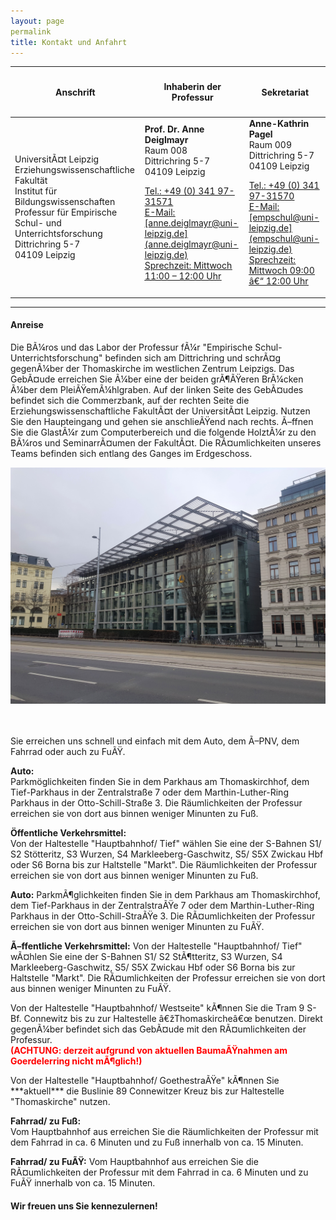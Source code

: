 ```yaml
---
layout: page
permalink
title: Kontakt und Anfahrt
---
```

<div class="table-wrapper">
<table>
  <thead>
    <tr>
      <th><h4>Anschrift</h4></th>
      <th><h4>Inhaberin der Professur</h4></th>
      <th><h4>Sekretariat</h4></th>
    </tr>
  </thead>
  <tbody>
    <tr>
      <td>UniversitÃ¤t Leipzig<br>  
          Erziehungswissenschaftliche Fakult&auml;t<br>
          Institut f&uuml;r Bildungswissenschaften<br>
          Professur f&uuml;r Empirische Schul- und Unterrichtsforschung<br>
          Dittrichring 5-7<br>
          04109 Leipzig
      </td>
      <td><b>Prof. Dr. Anne Deiglmayr</b><br>
          Raum 008<br>
          Dittrichring 5-7<br>
          04109 Leipzig
          <p><u>Tel.:<u> +49 (0) 341 97-31571<br> 
          <u>E-Mail:<u> [anne.deiglmayr@uni-leipzig.de](anne.deiglmayr@uni-leipzig.de)<br>           
          <u>Sprechzeit:<u> Mittwoch 11:00 – 12:00 Uhr</p>
      </td>
      <td><b>Anne-Kathrin Pagel</b><br>
          Raum 009<br>
          Dittrichring 5-7<br>
          04109 Leipzig
          <p><u>Tel.:<u> +49 (0) 341 97-31570<br>  
          <u>E-Mail:<u> [empschul@uni-leipzig.de](empschul@uni-leipzig.de)<br>  
          <u>Sprechzeit:<u> Mittwoch 09:00 â€“ 12:00 Uhr</p>
      </td>
    </tr>
  </tbody>
</table> 
</div>

***

<h4>Anreise</h4>  

<p>Die BÃ¼ros und das Labor der Professur fÃ¼r "Empirische Schul- Unterrichtsforschung" befinden sich am Dittrichring und schrÃ¤g gegenÃ¼ber der Thomaskirche im westlichen Zentrum Leipzigs. Das GebÃ¤ude erreichen Sie Ã¼ber eine der beiden grÃ¶ÃŸeren BrÃ¼cken Ã¼ber dem PleiÃŸemÃ¼hlgraben. Auf der linken Seite des GebÃ¤udes befindet sich die Commerzbank, auf der rechten Seite die Erziehungswissenschaftliche FakultÃ¤t der UniversitÃ¤t Leipzig. Nutzen Sie den Haupteingang und gehen sie anschlieÃŸend nach rechts. Ã–ffnen Sie die GlastÃ¼r zum Computerbereich und die folgende HolztÃ¼r zu den BÃ¼ros und SeminarrÃ¤umen der FakultÃ¤t. Die RÃ¤umlichkeiten unseres Teams befinden sich entlang des Ganges im Erdgeschoss.</p> 

<div class="box alt">
    <div class="row 50% uniform">
		<div class="4u"><span class="image fit"><img src="assets/images/pic20.jpg" alt="" /></span></div>
		<div class="4u"><span class="image fit"><img src="assets/images/pic21.jpg" alt="" /></span></div>
		<div class="4u"><span class="image fit"><img src="assets/images/pic22.jpg" alt="" /></span></div>  
		
<p>Sie erreichen uns schnell und einfach mit dem Auto, dem Ã–PNV, dem Fahrrad oder auch zu FuÃŸ.</p>

<p><b>Auto:</b><br>
Parkmöglichkeiten finden Sie in dem Parkhaus am Thomaskirchhof, dem Tief-Parkhaus in der Zentralstraße 7 oder dem Marthin-Luther-Ring Parkhaus in der Otto-Schill-Straße 3. Die Räumlichkeiten der Professur erreichen sie von dort aus binnen weniger Minunten zu Fuß.<p> 

<p><b>Öffentliche Verkehrsmittel:</b><br>  
Von der Haltestelle "Hauptbahnhof/ Tief" wählen Sie eine der S-Bahnen S1/ S2 Stötteritz, S3 Wurzen, S4 Markleeberg-Gaschwitz, S5/ S5X Zwickau Hbf oder S6 Borna bis zur Haltstelle "Markt". Die Räumlichkeiten der Professur erreichen sie von dort aus binnen weniger Minunten zu Fuß.</p>  

<p><b>Auto:</b>
ParkmÃ¶glichkeiten finden Sie in dem Parkhaus am Thomaskirchhof, dem Tief-Parkhaus in der ZentralstraÃŸe 7 oder dem Marthin-Luther-Ring Parkhaus in der Otto-Schill-StraÃŸe 3. Die RÃ¤umlichkeiten der Professur erreichen sie von dort aus binnen weniger Minunten zu FuÃŸ.<p> 

<p><b>Ã–ffentliche Verkehrsmittel:</b>  
Von der Haltestelle "Hauptbahnhof/ Tief" wÃ¤hlen Sie eine der S-Bahnen S1/ S2 StÃ¶tteritz, S3 Wurzen, S4 Markleeberg-Gaschwitz, S5/ S5X Zwickau Hbf oder S6 Borna bis zur Haltstelle "Markt". Die RÃ¤umlichkeiten der Professur erreichen sie von dort aus binnen weniger Minunten zu FuÃŸ.</p>  

<p>Von der Haltestelle "Hauptbahnhof/ Westseite" kÃ¶nnen Sie die Tram 9 S-Bf. Connewitz bis zu zur Haltestelle â€žThomaskircheâ€œ benutzen. Direkt gegenÃ¼ber befindet sich das GebÃ¤ude mit den RÃ¤umlichkeiten der Professur.<br> 
<b><span style="color:red">(ACHTUNG: derzeit aufgrund von aktuellen BaumaÃŸnahmen am Goerdelerring nicht mÃ¶glich!)</span></b></p>  

<p>Von der Haltestelle "Hauptbahnhof/ GoethestraÃŸe" kÃ¶nnen Sie ***aktuell*** die Buslinie 89 Connewitzer Kreuz bis zur Haltestelle "Thomaskirche" nutzen.</p>

<p><b>Fahrrad/ zu Fuß:</b><br> 
Vom Hauptbahnhof aus erreichen Sie die Räumlichkeiten der Professur mit dem Fahrrad in ca. 6 Minuten und zu Fuß innerhalb von ca. 15 Minuten.</p> 

<p><b>Fahrrad/ zu FuÃŸ:</b>  
Vom Hauptbahnhof aus erreichen Sie die RÃ¤umlichkeiten der Professur mit dem Fahrrad in ca. 6 Minuten und zu FuÃŸ innerhalb von ca. 15 Minuten.</p> 

<h4>Wir freuen uns Sie kennezulernen!</h4> 
